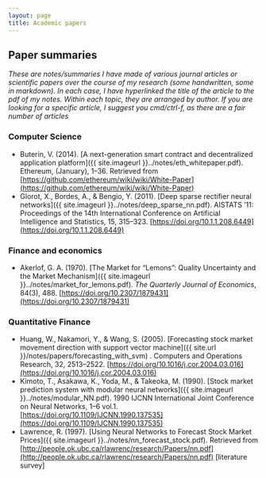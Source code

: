 ```yaml
---
layout: page
title: Academic papers
---
```


<style>
div {
    text-align: left;
}
</style>


## Paper summaries

*These are notes/summaries I have made of various journal articles or scientific papers over the course of my research (some handwritten, some in markdown). In each case, I have hyperlinked the title of the article to the pdf of my notes. Within each topic, they are arranged by author. If you are looking for a specific article, I suggest you cmd/ctrl-f, as there are a fair number of articles*

### Computer Science

- Buterin, V. (2014). [A next-generation smart contract and decentralized application platform]({{ site.imageurl }}../notes/eth_whitepaper.pdf). Ethereum, (January), 1–36. Retrieved from [https://github.com/ethereum/wiki/wiki/White-Paper](https://github.com/ethereum/wiki/wiki/White-Paper)
- Glorot, X., Bordes, A., & Bengio, Y. (2011). [Deep sparse rectifier neural networks]({{ site.imageurl }}../notes/deep_sparse_nn.pdf). AISTATS ’11: Proceedings of the 14th International Conference on Artificial Intelligence and Statistics, 15, 315–323. [https://doi.org/10.1.1.208.6449](https://doi.org/10.1.1.208.6449)

### Finance and economics

- Akerlof, G. A. (1970). [The Market for “Lemons”: Quality Uncertainty and the Market Mechanism]({{ site.imageurl }}../notes/market_for_lemons.pdf). *The Quarterly Journal of Economics*, 84(3), 488. [https://doi.org/10.2307/1879431](https://doi.org/10.2307/1879431)

### Quantitative Finance

- Huang, W., Nakamori, Y., & Wang, S. (2005). [Forecasting stock market movement direction with support vector machine]({{ site.url }}/notes/papers/forecasting_with_svm) . Computers and Operations Research, 32, 2513–2522. [https://doi.org/10.1016/j.cor.2004.03.016](https://doi.org/10.1016/j.cor.2004.03.016)
- Kimoto, T., Asakawa, K., Yoda, M., & Takeoka, M. (1990). [Stock market prediction system with modular neural networks]({{ site.imageurl }}../notes/modular_NN.pdf). 1990 IJCNN International Joint Conference on Neural Networks, 1–6 vol.1. [https://doi.org/10.1109/IJCNN.1990.137535](https://doi.org/10.1109/IJCNN.1990.137535)
- Lawrence, R. (1997). [Using Neural Networks to Forecast Stock Market Prices]({{ site.imageurl }}../notes/nn_forecast_stock.pdf). Retrieved from [http://people.ok.ubc.ca/rlawrenc/research/Papers/nn.pdf](http://people.ok.ubc.ca/rlawrenc/research/Papers/nn.pdf) [literature survey]